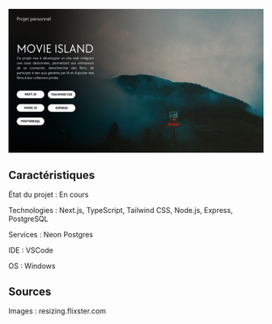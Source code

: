 ![Project img](https://raw.githubusercontent.com/guillaume-vcnt/movie_island_next/refs/heads/main/Movie%20Island.jpg)

## Caractéristiques

État du projet : En cours

Technologies : Next.js, TypeScript, Tailwind CSS, Node.js, Express, PostgreSQL

Services : Neon Postgres

IDE : VSCode

OS : Windows

## Sources

Images : resizing.flixster.com
